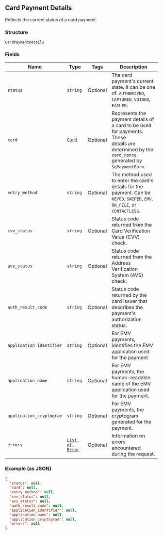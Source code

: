 ## Card Payment Details

Reflects the current status of a card payment.

### Structure

`CardPaymentDetails`

### Fields

| Name | Type | Tags | Description |
|  --- | --- | --- | --- |
| `status` | `string` | Optional | The card payment's current state. It can be one of: `AUTHORIZED`, `CAPTURED`, `VOIDED`,<br>`FAILED`. |
| `card` | [`Card`](/doc/models/card.md) | Optional | Represents the payment details of a card to be used for payments. These<br>details are determined by the `card_nonce` generated by `SqPaymentForm`. |
| `entry_method` | `string` | Optional | The method used to enter the card's details for the payment.  Can be<br>`KEYED`, `SWIPED`, `EMV`, `ON_FILE`, or `CONTACTLESS`. |
| `cvv_status` | `string` | Optional | Status code returned from the Card Verification Value (CVV) check. |
| `avs_status` | `string` | Optional | Status code returned from the Address Verification System (AVS) check. |
| `auth_result_code` | `string` | Optional | Status code returned by the card issuer that describes the payment's<br>authorization status. |
| `application_identifier` | `string` | Optional | For EMV payments, identifies the EMV application used for the payment |
| `application_name` | `string` | Optional | For EMV payments, the human-readable name of the EMV application used for the payment. |
| `application_cryptogram` | `string` | Optional | For EMV payments, the cryptogram generated for the payment. |
| `errors` | [`List of Error`](/doc/models/error.md) | Optional | Information on errors encountered during the request. |

### Example (as JSON)

```json
{
  "status": null,
  "card": null,
  "entry_method": null,
  "cvv_status": null,
  "avs_status": null,
  "auth_result_code": null,
  "application_identifier": null,
  "application_name": null,
  "application_cryptogram": null,
  "errors": null
}
```

